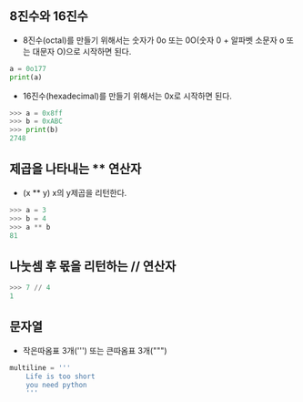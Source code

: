 ## 8진수와 16진수
- 8진수(octal)를 만들기 위해서는 숫자가 0o 또는 0O(숫자 0 + 알파벳 소문자 o 또는 대문자 O)으로 시작하면 된다.
``` python
a = 0o177
print(a)
```
- 16진수(hexadecimal)를 만들기 위해서는 0x로 시작하면 된다.
``` python
>>> a = 0x8ff
>>> b = 0xABC
>>> print(b)
2748
```
## 제곱을 나타내는 ** 연산자
- (x ** y) x의 y제곱을 리턴한다.
``` python
>>> a = 3
>>> b = 4
>>> a ** b
81
```
## 나눗셈 후 몫을 리턴하는 // 연산자
``` python
>>> 7 // 4
1
```
## 문자열
- 작은따옴표 3개(''') 또는 큰따옴표 3개(""")
``` python
multiline = '''
	Life is too short
	you need python
	'''
```
